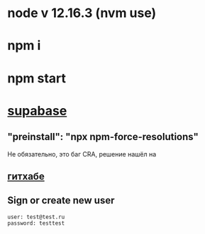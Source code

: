 # node v 12.16.3 (nvm use)

# npm i

# npm start

# [supabase](https://supabase.com/docs/guides/with-react)

## "preinstall": "npx npm-force-resolutions"

Не обязательно, это баг CRA, решение нашёл на

## [гитхабе](https://github.com/facebook/create-react-app/issues/11773)

## Sign or create new user

    user: test@test.ru
    password: testtest
